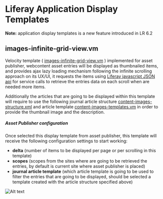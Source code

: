 # Liferay Application Display Templates #

<strong>Note:</strong> application display templates is a new feature introduced in LR 6.2

## images-infinite-grid-view.vm ##

Velocity template ( [images-infinite-grid-view.vm](https://github.com/asotog/liferay-application-display-templates/blob/master/images-infinite-grid-view.vm) ) implemented for asset publisher, webcontent asset entries will be displayed as thumbnailed items, and provides ajax lazy loading mechanism following the infinite scrolling approach on its UX/UI, it requests the items using [Liferay javascript JSON api](https://github.com/asotog/liferay-application-display-templates/blob/master/images-infinite-grid-view.vm#L67) for service calls to retrieve the entries data on each scroll when are needed more items.

Additionally the articles that are going to be displayed within this template will require to use the following journal article structure [content-images-structure.xml](https://github.com/asotog/liferay-application-display-templates/blob/master/webcontent-structures/content-images-structure.xml) and article template [content-images-templates.vm](https://github.com/asotog/liferay-application-display-templates/blob/master/webcontent-templates/content-images-templates.vm) in order to provide the thumbnail image and the description.


##### Asset Publisher configuration #####

Once selected this display template from asset publisher, this template will receive the following configuration settings to start working:

- <strong>delta</strong> (number of items to be displayed per page or per scrolling in this template)
- <strong>scopes</strong> (scopes from the sites where are going to be retrieved the entries, by default is current site where asset publisher is placed)
- <strong>journal article template</strong> (which article template is going to be used to filter the entries that are going to be displayed, should be selected a template created with the article structure specified above)

![Alt text](http://asotog.github.io/liferay-application-display-templates/screenshots/screenshot1.png)
